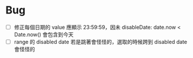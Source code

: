# Bug

- [ ] 修正每個日期的 value 應顯示 23:59:59，因未 disableDate: date.now < Date.now() 會包含到今天
- [ ] range 的 disabled date 若是跳著會怪怪的，選取的時候跨到 disabled date 會怪怪的
